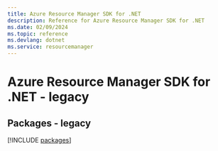 ```yaml
---
title: Azure Resource Manager SDK for .NET
description: Reference for Azure Resource Manager SDK for .NET
ms.date: 02/09/2024
ms.topic: reference
ms.devlang: dotnet
ms.service: resourcemanager
---
```

# Azure Resource Manager SDK for .NET - legacy
## Packages - legacy
[!INCLUDE [packages](resource-manager-index.md)]